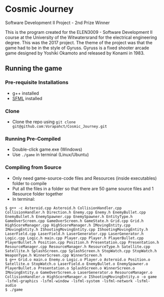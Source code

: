 # Cosmic Journey
Software Development II Project - 2nd Prize Winner

This is the program created for the ELEN3009 - Software Development II course at the University of the Witwatersrand for the electrical engineering degree. This was the 2017 project.
The theme of the project was that the game had to be in the style of Gyruss. Gyruss is a fixed shooter arcade game designed by Yoshiki Okamoto and released by Konami in 1983.

## Running the game

### Pre-requisite Installations
- g++ installed 
- [SFML](https://www.sfml-dev.org/) installed 

### Clone
- Clone the repo using `git clone git@github.com:Vorapahct/Cosmic_Journey.git`

### Running Pre-Compiled
- Double-click game.exe (Windows)
- Use `./game` in terminal (Linux/Ubuntu)

### Compiling from Source
- Only need game-source-code files and Resources (inside executables) folder to compile 
- Put all the files in a folder so that there are 50 game source files and 1 Resource folder together
- In terminal:

```shell
$ g++ -c Asteroid.cpp Asteroid.h CollisionHandler.cpp CollisionHandler.h Direction.h Enemy.cpp Enemy.h EnemyBullet.cpp EnemyBullet.h EnemySpawner.cpp EnemySpawner.h EntityType.h GameOverScreen.cpp GameOverScreen.h GameState.h Grid.cpp Grid.h HighScoreManager.cpp HighScoreManager.h IMovingEntity.cpp IMovingEntity.h IShootingMovingEntity.cpp IShootingMovingEntity.h LaserField.cpp LaserField.h LaserGenerator.cpp LaserGenerator.h Logic.cpp Logic.h main.cpp Player.cpp Player.h PlayerBullet.cpp PlayerBullet.h Position.cpp Position.h Presentation.cpp Presentation.h ResourceManager.cpp ResourceManager.h ResourceType.h Satellite.cpp Satellite.h SplashScreen.cpp SplashScreen.h StopWatch.cpp StopWatch.h WeaponType.h WinnerScreen.cpp WinnerScreen.h
$ g++ Grid.o main.o Enemy.o Logic.o Player.o Asteroid.o Position.o Satellite.o StopWatch.o LaserField.o EnemyBullet.o EnemySpawner.o PlayerBullet.o Presentation.o SplashScreen.o WinnerScreen.o IMovingEntity.o GameOverScreen.o LaserGenerator.o ResourceManager.o CollisionHandler.o HighScoreManager.o IShootingMovingEntity.o -o game -lsfml-graphics -lsfml-window -lsfml-system -lsfml-network -lsfml-audio
$ ./game
```




